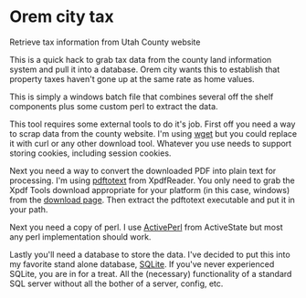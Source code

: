 # Orem city tax

Retrieve tax information from Utah County website

This is a quick hack to grab tax data from the county land information system
and pull it into a database. Orem city wants this to establish that property
taxes haven't gone up at the same rate as home values.

This is simply a windows batch file that combines several off the shelf
components plus some custom perl to extract the data.

This tool requires some external tools to do it's job.  First off you need
a way to scrap data from the county website.
I'm using [wget](http://gnuwin32.sourceforge.net/packages/wget.htm "wget for windows")
but you could replace it with curl or any other download tool. Whatever you
use needs to support storing cookies, including session cookies.

Next you need a way to convert the downloaded PDF into plain text for processing.
I'm using [pdftotext](http://www.xpdfreader.com/about.html) from XpdfReader.
You only need to grab the Xpdf Tools download appropriate for your platform (in this case, windows)
from the [download page](http://www.xpdfreader.com/download.html). Then extract
the pdftotext executable and put it in your path.

Next you need a copy of perl. I use [ActivePerl](https://www.activestate.com/activeperl)
from ActiveState but most any perl implementation should work.

Lastly you'll need a database to store the data. I've decided to put this into
my favorite stand alone database, [SQLite](https://www.sqlite.org/download.html).
If you've never experienced SQLite, you are in for a treat. All the (necessary)
functionality of a standard SQL server without all the bother of a server, config, etc.
